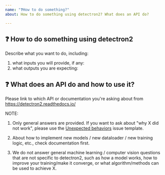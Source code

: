 ```yaml
---
name: "❓How to do something?"
about: How to do something using detectron2? What does an API do?

---
```


## ❓ How to do something using detectron2

Describe what you want to do, including:
1. what inputs you will provide, if any:
2. what outputs you are expecting:

## ❓ What does an API do and how to use it?
Please link to which API or documentation you're asking about from
https://detectron2.readthedocs.io/


NOTE:

1. Only general answers are provided.
   If you want to ask about "why X did not work", please use the
   [Unexpected behaviors](https://github.com/facebookresearch/detectron2/issues/new/choose) issue template.

2. About how to implement new models / new dataloader / new training logic, etc., check documentation first.

3. We do not answer general machine learning / computer vision questions that are not specific to detectron2, such as how a model works, how to improve your training/make it converge, or what algorithm/methods can be used to achieve X.
